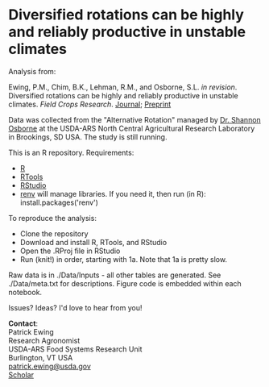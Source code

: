 # Diversified rotations can be highly and reliably productive in unstable climates

Analysis from:

Ewing, P.M., Chim, B.K., Lehman, R.M., and Osborne, S.L. *in revision*. Diversified rotations can be highly and reliably productive in unstable climates. *Field Crops Research*. [Journal](link); [Preprint](https://www.cabidigitallibrary.org/doi/10.31220/agriRxiv.2023.00202)

Data was collected from the "Alternative Rotation" managed by [Dr. Shannon Osborne](https://www.ars.usda.gov/people-locations/person/?person-id=12527)
at the USDA-ARS North Central Agricultural Research Laboratory in Brookings, SD USA. The study is still running. 

This is an R repository. Requirements:  
- [R](https://cran.r-project.org/)
- [RTools](https://cran.r-project.org/bin/windows/Rtools/)
- [RStudio](https://posit.co/download/rstudio-desktop/)
- [renv](https://rstudio.github.io/renv/articles/renv.html) will manage libraries. If you need it, then run (in R): install.packages('renv')

To reproduce the analysis:  
- Clone the repository
- Download and install R, RTools, and RStudio
- Open the .RProj file in RStudio
- Run (knit!) in order, starting with 1a. Note that 1a is pretty slow. 

Raw data is in ./Data/Inputs - all other tables are generated. See ./Data/meta.txt for descriptions. Figure code is embedded within each notebook. 

Issues? Ideas? I'd love to hear from you!

**Contact**:  
Patrick Ewing  
Research Agronomist  
USDA-ARS Food Systems Research Unit  
Burlington, VT USA  
patrick.ewing@usda.gov  
[Scholar](https://scholar.google.com/citations?user=ukiVGLsAAAAJ&hl=en)